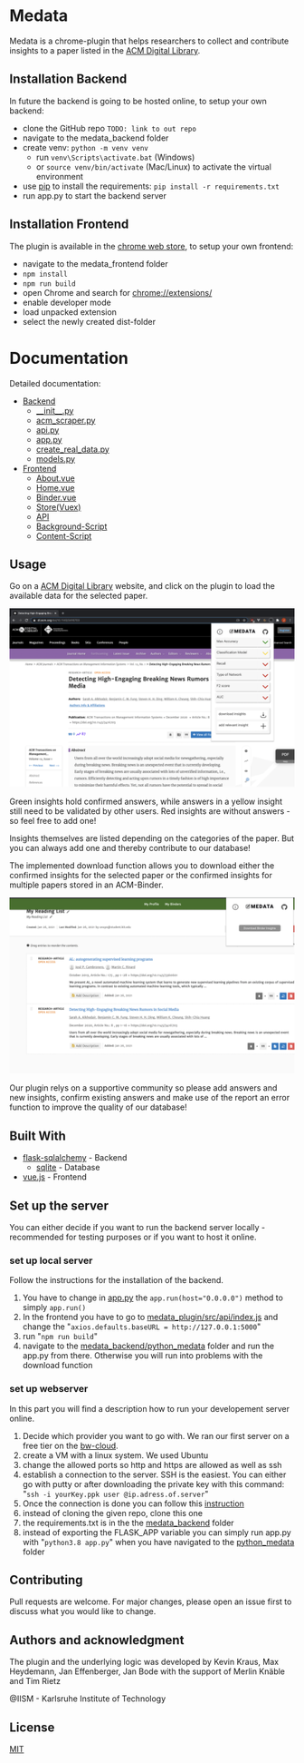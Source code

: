 # Medata 

Medata is a chrome-plugin that helps researchers to collect and contribute insights to a paper listed in the [ACM Digital Library](https://dl.acm.org/).

## Installation Backend

In future the backend is going to be hosted online, to setup your own backend:

* clone the GitHub repo ```TODO: link to out repo```
* navigate to the medata_backend folder
* create venv: ```python -m venv venv```
    * run ```venv\Scripts\activate.bat``` (Windows)
    * or ```source venv/bin/activate``` (Mac/Linux) to activate the virtual environment 
* use [pip](https://pip.pypa.io/en/stable/) to install the requirements: ```pip install -r requirements.txt```
* run app.py to start the backend server


## Installation Frontend

The plugin is available in the [chrome web store](https://chrome.google.com/webstore/category/extensions?hl=en), to setup your own frontend:

* navigate to the medata_frontend folder
* ```npm install```
* ```npm run build```
* open Chrome and search for [chrome://extensions/](chrome://extensions/)
* enable developer mode 
* load unpacked extension 
* select the newly created dist-folder 


# Documentation
Detailed documentation:

* [Backend](medata_backend/documentation_backend.md)
  * [__](medata_backend/docs/__init__.html)[init__.py](medata_backend/docs/__init__.html)
  * [acm_scraper.py](medata_backend/docs/acm_scraper.html)
  * [api.py](medata_backend/docs/api.html)
  * [app.py](medata_backend/docs/app.html)
  * [create_real_data.py](medata_backend/docs/create_real_data.html)
  * [models.py](medata_backend/docs/models.html)
* [Frontend](medata_plugin/documentation_frontend.md)
  * [About.vue](medata_plugin/src/docs/About.md)
  * [Home.vue](medata_plugin/src/docs/Home.md)
  * [Binder.vue](medata_plugin/src/docs/Binder.md)
  * [Store(Vuex)](medata_plugin/src/docs/Store.md)
  * [API](medata_plugin/src/docs/Api.md)
  * [Background-Script](medata_plugin/src/docs/Background.md)
  * [Content-Script](medata_plugin/src/docs/Content-Script.md)


## Usage
Go on a [ACM Digital Library](https://dl.acm.org/) website, and click on the plugin to load the available data for the selected paper.


![main](medata_backend/example_pictures/main.png)

Green insights hold confirmed answers, while answers in a yellow insight still need to be validated by other users. Red insights are without answers - so feel free to add one!

Insights themselves are listed depending on the categories of the paper. But you can always add one and thereby contribute to our database!

The implemented download function allows you to download either the confirmed insights for the selected paper or 
the confirmed insights for multiple papers stored in an ACM-Binder.  

![download_binder](medata_backend/example_pictures/download_binder.png)

Our plugin relys on a supportive community so please add answers and new insights, confirm existing answers and make use of the report an error function to improve the quality of our database!

## Built With

* [flask-sqlalchemy](https://flask-sqlalchemy.palletsprojects.com/en/2.x/#) - Backend
  * [sqlite](https://www.sqlite.org/index.html)  - Database
* [vue.js](https://vuejs.org/) - Frontend

## Set up the server
You can either decide if you want to run the backend server locally - recommended for testing purposes or if you want to host it online.
### set up local server
Follow the instructions for the installation of the backend. 
1. You have to change in [app.py](medata_backend/python_medata/app.py) the `app.run(host="0.0.0.0")` method to simply `app.run()`
2. In the frontend you have to go to [medata_plugin/src/api/index.js](medata_plugin/src/api/index.js) and change the "`axios.defaults.baseURL = http://127.0.0.1:5000`" 
3. run "`npm run build`" 
4. navigate to the [medata_backend/python_medata](medata_backend/python_medata) folder and run the app.py from there. Otherwise you will run into problems with the download function

### set up webserver
In this part you will find a description how to run your developement server online.
1. Decide which provider you want to go with. We ran our first server on a free tier on the [bw-cloud](https://www.bw-cloud.org). 
2. create a VM with a linux system. We used Ubuntu
3. change the allowed ports so http and https are allowed as well as ssh
3. establish a connection to the server. SSH is the easiest. You can either go with putty or after downloading the private key with this command: "`ssh -i yourKey.ppk user @ip.adress.of.server`"
4. Once the connection is done you can follow this [instruction](https://docs.microsoft.com/en-us/azure-stack/user/azure-stack-dev-start-howto-vm-python?view=azs-2008)
5. instead of cloning the given repo, clone this one
6. the requirements.txt is in the the [medata_backend](medata_backend) folder
7. instead of exporting the FLASK_APP variable you can simply run app.py with "`python3.8 app.py`" when you have navigated to the [python_medata](medata_backend/python_medata) folder

## Contributing
Pull requests are welcome. For major changes, please open an issue first to discuss what you would like to change.

## Authors and acknowledgment
The plugin and the underlying logic was developed by
Kevin Kraus, Max Heydemann, Jan Effenberger, Jan Bode with the support of Merlin Knäble and Tim Rietz 

@IISM - Karlsruhe Institute of Technology

## License
[MIT](LICENSE.md)

